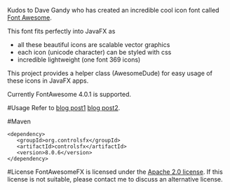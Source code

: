 Kudos to Dave Gandy who has created an incredible cool icon font called [Font Awesome][1].

This font fits perfectly into JavaFX as

* all these beautiful icons are scalable vector graphics
* each icon (unicode character) can be styled with css
* incredible lightweight (one font 369 icons)

This project provides a helper class (AwesomeDude) for easy usage of these icons in JavaFX apps.

Currently FontAwesome 4.0.1 is supported.


#Usage
Refer to [blog post1][2] [blog post2][3].

#Maven

    <dependency>
       <groupId>org.controlsfx</groupId>
       <artifactId>controlsfx</artifactId>
       <version>8.0.6</version>
    </dependency>

#License
FontAwesomeFX is licensed under the [Apache 2.0 license][4].
If this license is not suitable, please contact me to discuss an alternative license.

[1]: http://fortawesome.github.com/Font-Awesome/
[2]: http://www.jensd.de/wordpress/?p=692
[3]: http://www.jensd.de/wordpress/?p=733
[4]: http://www.apache.org/licenses/LICENSE-2.0.html

